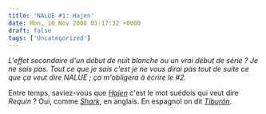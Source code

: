 ```yaml
---
title: 'NALUE #1: Hajen'
date: Mon, 10 Nov 2008 01:17:32 +0000
draft: false
tags: ['Uncategorized']
---
```


_L'effet secondaire d'un début de nuit blanche ou un vrai début de série ? Je ne sais pas. Tout ce que je sais c'est je ne vous dirai pas tout de suite ce que ça veut dire NALUE ; ça m'obligera à écrire le #2._

Entre temps, saviez-vous que [_Hajen_](http://www.myspace.com/hajensmyspace) c'est le mot suédois qui veut dire _Requin_ ? Oui, comme [_Shark_](http://music.myspace.com/index.cfm?fuseaction=music.popupplayer&sindex=1&shuffle=false&amix=false&pmix=false&plid=19971&artid=10907193&profid=390335074&friendid=390335074&sseed=0&ptype=3&ap=1), en anglais. En espagnol on dit _[Tiburón](http://www.last.fm/music/Hajen/El+Tibur%C3%B3n)_.